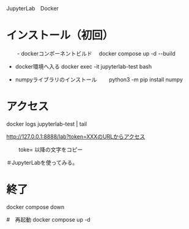 JupyterLab　Docker
# インストール（初回）
　　-  dockerコンポーネントビルド
	　docker compose up -d --build

   - docker環境へ入る
     docker  exec -it jupyterlab-test bash

   - numpyライブラリのインストール
   　　python3 -m pip install numpy


# アクセス
docker logs jupyterlab-test | tail

http://127.0.0.1:8888/lab?token=XXXのURLからアクセス

　
　toke= 以降の文字をコピー

＃JupyterLabを使ってみる。

# 終了
docker compose down

#　再起動
docker compose up -d



